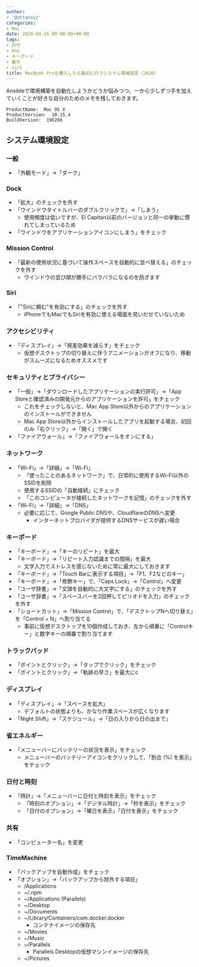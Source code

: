 ```yaml
---
author:
- '@ottanxyz'
categories:
- Mac
date: 2020-04-26 00:00:00+00:00
tags:
- 日付
- dns
- キーボード
- 最大
- siri
title: MacBook Proを購入したら最初に行うシステム環境設定（2020）
---
```


Ansibleで環境構築を自動化しようかどうか悩みつつ、一から少しずつ手を加えていくことが好きな自分のためのメモを残しておきます。

```text
ProductName:  Mac OS X
ProductVersion:  10.15.4
BuildVersion:  19E266
```

## システム環境設定

### 一般

* 「外観モード」→「ダーク」

### Dock

* 「拡大」のチェックを外す
* 「ウインドウタイトルバーのダブルクリックで」→「しまう」
  * 使用頻度は低いですが、El Capitan以前のバージョンと同一の挙動に慣れてしまっているため
* 「ウインドウをアプリケーションアイコンにしまう」をチェック

### Mission Control

* 「最新の使用状況に基づいて操作スペースを自動的に並べ替える」のチェックを外す
  * ウインドウの並び順が勝手にバラバラになるのを防ぎます

### Siri

* 「"Siriに頼む"を有効にする」のチェックを外す
  * iPhoneでもMacでもSiriを有効に使える場面を見いだせていないため

### アクセシビリティ

* 「ディスプレイ」→「視差効果を減らす」をチェック
  * 仮想デスクトップの切り替えに伴うアニメーションがオフになり、移動がスムーズになるためオススメです

### セキュリティとプライバシー

* 「一般」→「ダウンロードしたアプリケーションの実行許可」→「App Storeと確認済みの開発元からのアプリケーションを許可」をチェック
  * これをチェックしないと、Mac App Store以外からのアプリケーションのインストールができません
  * Mac App Store以外からインストールしたアプリを起動する場合、初回のみ「右クリック」→「開く」で開く
* 「ファイアウォール」→「ファイアウォールをオンにする」

### ネットワーク

* 「Wi-Fi」→「詳細」→「Wi-Fi」
  * 「使ったことのあるネットワーク」で、日常的に使用するWi-Fi以外のSSIDを削除
  * 使用するSSIDの「自動接続」にチェック
  * 「このコンピュータが接続したネットワークを記憶」のチェックを外す
* 「Wi-Fi」→「詳細」→「DNS」
  * 必要に応じて、Google Public DNSや、CloudflareのDNSヘ変更
    * インターネットプロバイダが提供するDNSサービスが遅い場合

### キーボード

* 「キーボード」→「キーのリピート」を最大
* 「キーボード」→「リピート入力認識までの間隔」を最大
  * 文字入力でストレスを感じないために常に最大にしておきます
* 「キーボード」→「Touch Barに表示する項目」→「F1、F2などのキー」
* 「キーボード」→「修飾キー」で、「Caps Lock」→「Control」へ変更
* 「ユーザ辞書」→「文頭を自動的に大文字にする」のチェックを外す
* 「ユーザ辞書」→「スペースバーを2回押してピリオドを入力」のチェックを外す
* 「ショートカット」→「Mission Control」で、「デスクトップNへ切り替え」を「Control + N」へ割り当てる
  * 事前に仮想デスクトップを10個作成しておき、左から順番に「Controlキー」と数字キーの順番で割り当てます

### トラックパッド

* 「ポイントとクリック」→「タップでクリック」をチェック
* 「ポイントとクリック」→「軌跡の早さ」を最大にc

### ディスプレイ

* 「ディスプレイ」→「スペースを拡大」
  * デフォルトの状態よりも、かなり作業スペースが広くなります
* 「Night Shift」→「スケジュール」→「日の入りから日の出まで」

### 省エネルギー

* 「メニューバーにバッテリーの状況を表示」をチェック
  * メニューバーのバッテリーアイコンをクリックして、「割合 (%) を表示」をチェック

### 日付と時刻

* 「時計」→「メニューバーに日付と時刻を表示」をチェック
  * 「時刻のオプション」→「デジタル時計」→「秒を表示」をチェック
  * 「日付のオプション」→「曜日を表示」「日付を表示」をチェック

### 共有

* 「コンピューター名」を変更

### TimeMachine

* 「バックアップを自動作成」をチェック
* 「オプション」→「バックアップから除外する項目」
  * /Applications
  * ~/.npm
  * ~/Applications (Parallels)
  * ~/Desktop
  * ~/Documents
  * ~/Library/Containers/com.docker.docker
    * コンテナイメージの保存先
  * ~/Movies
  * ~/Music
  * ~/Parallels
    * Parallels Desktopの仮想マシンイメージの保存先
  * ~/Pictures
